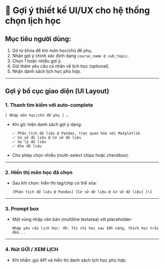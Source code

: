 # 🎨 Gợi ý thiết kế UI/UX cho hệ thống chọn lịch học

## Mục tiêu người dùng:
1. Gõ từ khóa để tìm môn học/chủ đề phụ.
2. Nhận gợi ý chính xác định dạng `course_name @ sub_topic`.
3. Chọn 1 hoặc nhiều gợi ý.
4. Gửi thêm yêu cầu cá nhân về lịch học (optional).
5. Nhận danh sách lịch học phù hợp.

---

## Gợi ý bố cục giao diện (UI Layout)

### 1. Thanh tìm kiếm với auto-complete
```
[ Nhập môn học/chủ đề phụ ] ⌄
```
- Khi gõ: hiện danh sách gợi ý dạng:
    ```
    ✅ Phân tích dữ liệu @ Pandas, trực quan hóa với Matplotlib
    ✅ Cơ sở dữ liệu @ Cơ sở dữ liệu
    ✅ Xử lý dữ liệu
    ✅ Kho dữ liệu
    ```
- Cho phép chọn nhiều (multi-select chips hoặc checkbox).

---

### 2. Hiển thị môn học đã chọn
- Sau khi chọn: hiển thị tag/chip có thể xóa:
    ```
    [Phân tích dữ liệu @ Pandas] [Cơ sở dữ liệu @ Cơ sở dữ liệu] [✎]
    ```

---

### 3. Prompt box
- Một vùng nhập văn bản (multiline textarea) với placeholder:
    ```
    Nhập yêu cầu lịch học: VD: Tôi chỉ học sau 10h sáng, thích học trải đều...
    ```

---

### 4. Nút GỬI / XEM LỊCH
- Khi nhấn: gọi API và hiển thị danh sách lịch học phù hợp.


